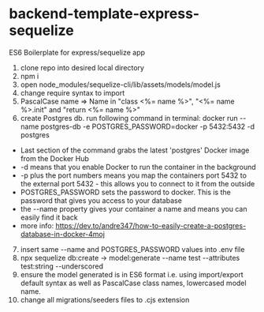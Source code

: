 # backend-template-express-sequelize

ES6 Boilerplate for express/sequelize app

1. clone repo into desired local directory
2. npm i
3. open node_modules/sequelize-cli/lib/assets/models/model.js
4. change require syntax to import
5. PascalCase name => Name in "class <%= name %>", "<%= name %>.init" and "return <%= name %>"
6. create Postgres db. run following command in terminal:
   docker run --name postgres-db -e POSTGRES_PASSWORD=docker -p 5432:5432 -d postgres

<!-- Command explaination -->

- Last section of the command grabs the latest 'postgres' Docker image from the Docker Hub
- -d means that you enable Docker to run the container in the background
- -p plus the port numbers means you map the containers port 5432 to the external port 5432 - this allows you to connect to it from the outside
- POSTGRES_PASSWORD sets the password to docker. This is the password that gives you access to your database
- the --name property gives your container a name and means you can easily find it back
- more info: https://dev.to/andre347/how-to-easily-create-a-postgres-database-in-docker-4moj

<!-- End command explaination -->

7. insert same --name and POSTGRES_PASSWORD values into .env file
8. npx sequelize db:create -> model:generate --name test --attributes test:string --underscored
9. ensure the model generated is in ES6 format i.e. using import/export default syntax as well as PascalCase class names, lowercased model name.
10. change all migrations/seeders files to .cjs extension
